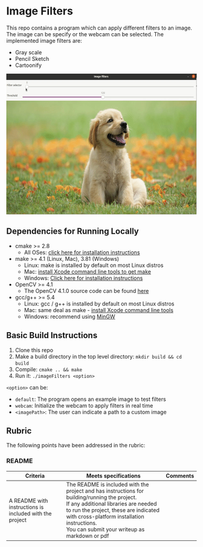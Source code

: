 # Image Filters

This repo contains a program which can apply different filters to an image. The image can be specify or the webcam can be selected. The implemented image filters are:
* Gray scale
* Pencil Sketch
* Cartoonify

<img src="example.gif" width="600" height="373" />

## Dependencies for Running Locally

* cmake >= 2.8
  * All OSes: [click here for installation instructions](https://cmake.org/install/)
* make >= 4.1 (Linux, Mac), 3.81 (Windows)
  * Linux: make is installed by default on most Linux distros
  * Mac: [install Xcode command line tools to get make](https://developer.apple.com/xcode/features/)
  * Windows: [Click here for installation instructions](http://gnuwin32.sourceforge.net/packages/make.htm)
* OpenCV >= 4.1
  * The OpenCV 4.1.0 source code can be found [here](https://github.com/opencv/opencv/tree/4.1.0)
* gcc/g++ >= 5.4
  * Linux: gcc / g++ is installed by default on most Linux distros
  * Mac: same deal as make - [install Xcode command line tools](https://developer.apple.com/xcode/features/)
  * Windows: recommend using [MinGW](http://www.mingw.org/)

## Basic Build Instructions

1. Clone this repo
2. Make a build directory in the top level directory: `mkdir build && cd build`
3. Compile: `cmake .. && make`
4. Run it: `./imageFilters <option>`

`<option>` can be:
* `default`: The program opens an example image to test filters
* `webcam`: Initialize the webcam to apply filters in real time
* `<imagePath>`: The user can indicate a path to a custom image

## Rubric

The following points have been addressed in the rubric:

### README

| Criteria | Meets specifications | Comments |
| -------- | -------------------- | -------- |
| A README with instructions is included with the project | The README is included with the project and has instructions for building/running the project. <br /> If any additional libraries are needed to run the project, these are indicated with cross-platform installation instructions. <br />                                                   You can submit your writeup as markdown or pdf |

